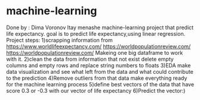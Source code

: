 # machine-learning
Done by :
 Dima Voronov 
Itay menashe 
machine-learning project that predict life expectancy.
goal is to predict life expectancy,using linear regression.
Project steps:
1)scrapping information from 
https://www.worldlifeexpectancy.com/
https://worldpopulationreview.com/
https://worldpopulationreview.com/
Makeing one big dataframe to work with it.
2)clean the data from information that not exist delete empty columns and empty rows and replace string numbers to floats
3)EDA make data visualization and see what left from the data and what could contribute to the prediction 
4)Remove outliers from that data make everything ready for the machine learning process
5)define best vectors of the data that have score 0.3 or -0.3 with our vector of life expectancy
6)Predict the vector:)
